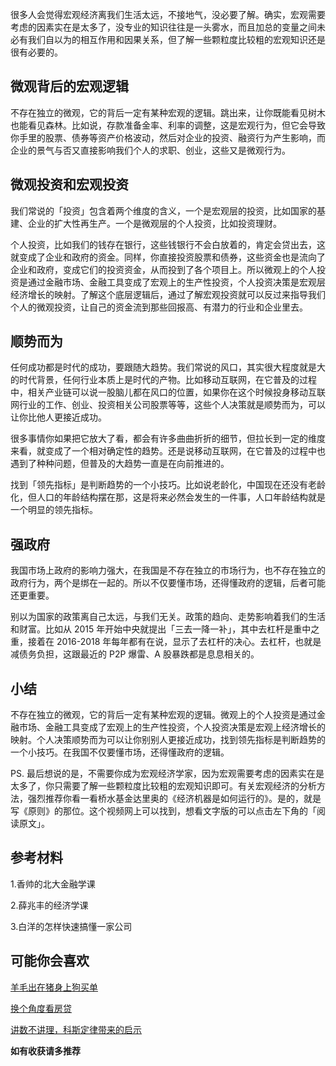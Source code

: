 很多人会觉得宏观经济离我们生活太远，不接地气，没必要了解。确实，宏观需要考虑的因素实在是太多了，没专业的知识往往是一头雾水，而且加总的变量之间未必有我们自以为的相互作用和因果关系，但了解一些颗粒度比较粗的宏观知识还是很有必要的。

## 微观背后的宏观逻辑
不存在独立的微观，它的背后一定有某种宏观的逻辑。跳出来，让你既能看见树木也能看见森林。比如说，存款准备金率、利率的调整，这是宏观行为，但它会导致你手里的股票、债券等资产价格波动，然后对企业的投资、融资行为产生影响，而企业的景气与否又直接影响我们个人的求职、创业，这些又是微观行为。

## 微观投资和宏观投资
我们常说的「投资」包含着两个维度的含义，一个是宏观层的投资，比如国家的基建、企业的扩大性再生产。一个是微观层的个人投资，比如投资理财。

个人投资，比如我们的钱存在银行，这些钱银行不会白放着的，肯定会贷出去，这就变成了企业和政府的资金。同样，你直接投资股票和债券，这些资金也是流向了企业和政府，变成它们的投资资金，从而投到了各个项目上。所以微观上的个人投资是通过金融市场、金融工具变成了宏观上的生产性投资，个人投资决策是宏观层经济增长的映射。了解这个底层逻辑后，通过了解宏观投资就可以反过来指导我们个人的微观投资，让自己的资金流到那些回报高、有潜力的行业和企业里去。

## 顺势而为
任何成功都是时代的成功，要跟随大趋势。我们常说的风口，其实很大程度就是大的时代背景，任何行业本质上是时代的产物。比如移动互联网，在它普及的过程中，相关产业链可以说一股脑儿都在风口的位置，如果你在这个时候投身移动互联网行业的工作、创业、投资相关公司股票等等，这些个人决策就是顺势而为，可以让你比他人更接近成功。

很多事情你如果把它放大了看，都会有许多曲曲折折的细节，但拉长到一定的维度来看，就变成了一个相对确定性的趋势。还是说移动互联网，在它普及的过程中也遇到了种种问题，但普及的大趋势一直是在向前推进的。

找到「领先指标」是判断趋势的一个小技巧。比如说老龄化，中国现在还没有老龄化，但人口的年龄结构摆在那，这是将来必然会发生的一件事，人口年龄结构就是一个明显的领先指标。

## 强政府
我国市场上政府的影响力强大，在我国是不存在独立的市场行为，也不存在独立的政府行为，两个是绑在一起的。所以不仅要懂市场，还得懂政府的逻辑，后者可能还更重要。

别以为国家的政策离自己太远，与我们无关。政策的趋向、走势影响着我们的生活和财富。比如从 2015 年开始中央就提出「三去一降一补」，其中去杠杆是重中之重，接着在 2016-2018 年每年都有在说，显示了去杠杆的决心。去杠杆，也就是减债务负担，这跟最近的 P2P 爆雷、A 股暴跌都是息息相关的。

## 小结
不存在独立的微观，它的背后一定有某种宏观的逻辑。微观上的个人投资是通过金融市场、金融工具变成了宏观上的生产性投资，个人投资决策是宏观上经济增长的映射。个人决策顺势而为可以让你别别人更接近成功，找到领先指标是判断趋势的一个小技巧。在我国不仅要懂市场，还得懂政府的逻辑。

PS. 最后想说的是，不需要你成为宏观经济学家，因为宏观需要考虑的因素实在是太多了，你只需要了解一些颗粒度比较粗的宏观知识即可。有关宏观经济的分析方法，强烈推荐你看一看桥水基金达里奥的《经济机器是如何运行的》。是的，就是写《原则》的那位。这个视频网上可以找到，想看文字版的可以点击左下角的「阅读原文」。

## 参考材料

1.香帅的北大金融学课

2.薛兆丰的经济学课

3.白洋的怎样快速搞懂一家公司

## 可能你会喜欢
[羊毛出在猪身上狗买单](https://mp.weixin.qq.com/s?__biz=MzU4MzQ5MTc2Mg==&mid=2247483735&idx=1&sn=6fba2c5357c0af32f2ccd92a0add0967&chksm=fda9088acade819c1771b8747f62a5c5adb52d87dc49993ae5d9bc7f154ebe6838a17f0b154a#rd)

[换个角度看房贷](https://mp.weixin.qq.com/s/bPpGOr_puIoJnJYtk8GFiQ)

[讲数不讲理，科斯定律带来的启示](https://mp.weixin.qq.com/s/5C_iUVV1DZ4yENpymgMWWA)



**如有收获请多推荐**